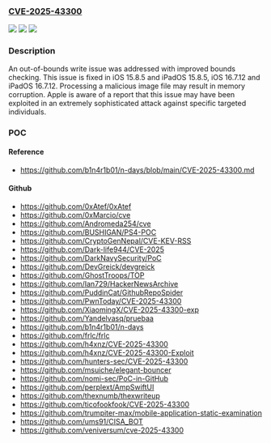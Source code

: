 ### [CVE-2025-43300](https://cve.mitre.org/cgi-bin/cvename.cgi?name=CVE-2025-43300)
![](https://img.shields.io/static/v1?label=Product&message=iOS%20and%20iPadOS&color=blue)
![](https://img.shields.io/static/v1?label=Version&message=unspecified%20&color=brightgreen)
![](https://img.shields.io/static/v1?label=Vulnerability&message=Processing%20a%20malicious%20image%20file%20may%20result%20in%20memory%20corruption.%20Apple%20is%20aware%20of%20a%20report%20that%20this%20issue%20may%20have%20been%20exploited%20in%20an%20extremely%20sophisticated%20attack%20against%20specific%20targeted%20individuals.&color=brightgreen)

### Description

An out-of-bounds write issue was addressed with improved bounds checking. This issue is fixed in iOS 15.8.5 and iPadOS 15.8.5, iOS 16.7.12 and iPadOS 16.7.12. Processing a malicious image file may result in memory corruption. Apple is aware of a report that this issue may have been exploited in an extremely sophisticated attack against specific targeted individuals.

### POC

#### Reference
- https://github.com/b1n4r1b01/n-days/blob/main/CVE-2025-43300.md

#### Github
- https://github.com/0xAtef/0xAtef
- https://github.com/0xMarcio/cve
- https://github.com/Andromeda254/cve
- https://github.com/BUSHIGAN/PS4-POC
- https://github.com/CryptoGenNepal/CVE-KEV-RSS
- https://github.com/Dark-life944/CVE-2025
- https://github.com/DarkNavySecurity/PoC
- https://github.com/DevGreick/devgreick
- https://github.com/GhostTroops/TOP
- https://github.com/Ian729/HackerNewsArchive
- https://github.com/PuddinCat/GithubRepoSpider
- https://github.com/PwnToday/CVE-2025-43300
- https://github.com/XiaomingX/CVE-2025-43300-exp
- https://github.com/Yandelvasq/pruebaa
- https://github.com/b1n4r1b01/n-days
- https://github.com/frlc/frlc
- https://github.com/h4xnz/CVE-2025-43300
- https://github.com/h4xnz/CVE-2025-43300-Exploit
- https://github.com/hunters-sec/CVE-2025-43300
- https://github.com/msuiche/elegant-bouncer
- https://github.com/nomi-sec/PoC-in-GitHub
- https://github.com/perplext/AmpSwiftUI
- https://github.com/thexnumb/thexwriteup
- https://github.com/ticofookfook/CVE-2025-43300
- https://github.com/trumpiter-max/mobile-application-static-examination
- https://github.com/ums91/CISA_BOT
- https://github.com/veniversum/cve-2025-43300

